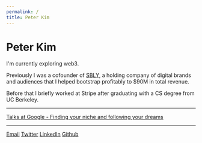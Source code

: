 ```yaml
---
permalink: /
title: Peter Kim
---
```


<h1 class="text-3xl font-semibold">Peter Kim</h1>

I'm currently exploring web3.

Previously I was a cofounder of <a href="https://sbly.com">SBLY</a>, a holding company of digital brands and audiences that I helped bootstrap profitably to $90M in total revenue.

Before that I briefly worked at Stripe after graduating with a CS degree from UC Berkeley.

<hr class="mb-4">

<a href="https://podcasts.google.com/feed/aHR0cHM6Ly90YWxrc2F0Z29vZ2xlLmxpYnN5bi5jb20vcnNz/episode/ZDUzOTkwNDMtNjZjMS00ODg0LWJiY2EtMmY5MjdlY2JlMmIy?sa=X&ved=0CAUQkfYCahcKEwiQ-ZLasbnzAhUAAAAAHQAAAAAQEg">Talks at Google - Finding your niche and following your dreams</a>

<hr class="mb-4">

<a href="mailto:p@peter-kim.com">Email</a>
<a href="https://twitter.com/pkayfire">Twitter</a>
<a href="https://www.linkedin.com/in/peter-sbly/">LinkedIn</a>
<a href="https://github.com/pkayfire">Github</a>
